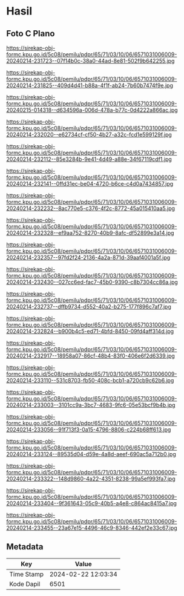 # Hasil

## Foto C Plano

https://sirekap-obj-formc.kpu.go.id/5c08/pemilu/pdpr/65/71/03/10/06/6571031006009-20240214-231723--07f14b0c-38a0-44ad-8e81-502f9b642255.jpg

https://sirekap-obj-formc.kpu.go.id/5c08/pemilu/pdpr/65/71/03/10/06/6571031006009-20240214-231825--409d4d41-b88a-4f1f-ab24-7b60b7474f9e.jpg

https://sirekap-obj-formc.kpu.go.id/5c08/pemilu/pdpr/65/71/03/10/06/6571031006009-20240215-014318--d634596a-006d-478a-b77c-0d4222a866ac.jpg

https://sirekap-obj-formc.kpu.go.id/5c08/pemilu/pdpr/65/71/03/10/06/6571031006009-20240214-232020--e62734cf-cf50-4b27-a32c-fcd1e599129f.jpg

https://sirekap-obj-formc.kpu.go.id/5c08/pemilu/pdpr/65/71/03/10/06/6571031006009-20240214-232112--85e3284b-9e41-4d49-a88e-34f67119cdf1.jpg

https://sirekap-obj-formc.kpu.go.id/5c08/pemilu/pdpr/65/71/03/10/06/6571031006009-20240214-232141--0ffd31ec-be04-4720-b6ce-c4d0a7434857.jpg

https://sirekap-obj-formc.kpu.go.id/5c08/pemilu/pdpr/65/71/03/10/06/6571031006009-20240214-232232--8ac770e5-c376-4f2c-8772-45a015410aa5.jpg

https://sirekap-obj-formc.kpu.go.id/5c08/pemilu/pdpr/65/71/03/10/06/6571031006009-20240214-232328--ef9aa752-8270-40b9-8afc-df52899e3a14.jpg

https://sirekap-obj-formc.kpu.go.id/5c08/pemilu/pdpr/65/71/03/10/06/6571031006009-20240214-232357--97fd2f24-2136-4a2a-871d-39aaf4001a5f.jpg

https://sirekap-obj-formc.kpu.go.id/5c08/pemilu/pdpr/65/71/03/10/06/6571031006009-20240214-232430--027cc6ed-fac7-45b0-9390-c8b7304cc86a.jpg

https://sirekap-obj-formc.kpu.go.id/5c08/pemilu/pdpr/65/71/03/10/06/6571031006009-20240214-232737--dffb9734-d552-40a2-b275-177f896c7af7.jpg

https://sirekap-obj-formc.kpu.go.id/5c08/pemilu/pdpr/65/71/03/10/06/6571031006009-20240214-232824--b900b4c5-ed71-4bfd-8450-09fd4aff314d.jpg

https://sirekap-obj-formc.kpu.go.id/5c08/pemilu/pdpr/65/71/03/10/06/6571031006009-20240214-232917--18958a07-86cf-48b4-83f0-406e6f2d6339.jpg

https://sirekap-obj-formc.kpu.go.id/5c08/pemilu/pdpr/65/71/03/10/06/6571031006009-20240214-233110--531c8703-fb50-408c-bcb1-a720cb9c62b6.jpg

https://sirekap-obj-formc.kpu.go.id/5c08/pemilu/pdpr/65/71/03/10/06/6571031006009-20240214-233003--3101cc9a-3bc7-4683-9fc6-05e53bcf9b4b.jpg

https://sirekap-obj-formc.kpu.go.id/5c08/pemilu/pdpr/65/71/03/10/06/6571031006009-20240214-233056--91f713f3-0a15-4796-8806-c224b68ff613.jpg

https://sirekap-obj-formc.kpu.go.id/5c08/pemilu/pdpr/65/71/03/10/06/6571031006009-20240214-233124--89535d04-d59e-4a8d-aeef-690ac5a712b0.jpg

https://sirekap-obj-formc.kpu.go.id/5c08/pemilu/pdpr/65/71/03/10/06/6571031006009-20240214-233322--148d9860-4a22-4351-8238-99a5ef993fa7.jpg

https://sirekap-obj-formc.kpu.go.id/5c08/pemilu/pdpr/65/71/03/10/06/6571031006009-20240214-233404--9f361643-05c9-40b5-a4e8-c864ac8415a7.jpg

https://sirekap-obj-formc.kpu.go.id/5c08/pemilu/pdpr/65/71/03/10/06/6571031006009-20240214-233455--23a67e15-4496-46c9-8346-442ef2e33c67.jpg


## Metadata

| Key        | Value               |
| ---------- | ------------------- |
| Time Stamp | 2024-02-22 12:03:34 |
| Kode Dapil | 6501                |



